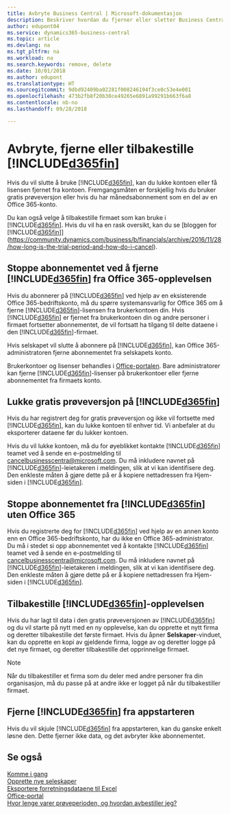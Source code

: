 ```yaml
---
title: Avbryte Business Central | Microsoft-dokumentasjon
description: Beskriver hvordan du fjerner eller sletter Business Central-opplevelsen.
author: edupont04
ms.service: dynamics365-business-central
ms.topic: article
ms.devlang: na
ms.tgt_pltfrm: na
ms.workload: na
ms.search.keywords: remove, delete
ms.date: 10/01/2018
ms.author: edupont
ms.translationtype: HT
ms.sourcegitcommit: 9dbd92409ba02281f008246194f3ce0c53e4e001
ms.openlocfilehash: 473b2fb8f20b30ce49265e6891a99291b663f6a8
ms.contentlocale: nb-no
ms.lasthandoff: 09/28/2018

---
```

# <a name="unsubscribe-remove-or-reset-included365finincludesd365finmdmd"></a>Avbryte, fjerne eller tilbakestille [!INCLUDE[d365fin](includes/d365fin_md.md)]
Hvis du vil slutte å bruke [!INCLUDE[d365fin](includes/d365fin_md.md)], kan du lukke kontoen eller få lisensen fjernet fra kontoen. Fremgangsmåten er forskjellig hvis du bruker gratis prøveversjon eller hvis du har månedsabonnement som en del av en Office 365-konto.  

Du kan også velge å tilbakestille firmaet som kan bruke i [!INCLUDE[d365fin](includes/d365fin_md.md)]. Hvis du vil ha en rask oversikt, kan du se [bloggen for [!INCLUDE[d365fin](includes/d365fin_md.md)]](https://community.dynamics.com/business/b/financials/archive/2016/11/28/how-long-is-the-trial-period-and-how-do-i-cancel).  

## <a name="unsubscribing-by-removing-included365finincludesd365finmdmd-from-your-office-365-experience"></a>Stoppe abonnementet ved å fjerne [!INCLUDE[d365fin](includes/d365fin_md.md)] fra Office 365-opplevelsen
Hvis du abonnerer på [!INCLUDE[d365fin](includes/d365fin_md.md)] ved hjelp av en eksisterende Office 365-bedriftskonto, må du spørre systemansvarlig for Office 365 om å fjerne [!INCLUDE[d365fin](includes/d365fin_md.md)]-lisensen fra brukerkontoen din. Hvis [!INCLUDE[d365fin](includes/d365fin_md.md)] er fjernet fra brukerkontoen din og andre personer i firmaet fortsetter abonnementet, de vil fortsatt ha tilgang til delte dataene i den [!INCLUDE[d365fin](includes/d365fin_md.md)]-firmaet.  

Hvis selskapet vil slutte å abonnere på [!INCLUDE[d365fin](includes/d365fin_md.md)], kan Office 365-administratoren fjerne abonnementet fra selskapets konto.  

Brukerkontoer og lisenser behandles i [Office-portalen](https://portal.office.com). Bare administratorer kan fjerne [!INCLUDE[d365fin](includes/d365fin_md.md)]-lisenser på brukerkontoer eller fjerne abonnementet fra firmaets konto.  

## <a name="closing-your-free-trial-of-included365finincludesd365finmdmd"></a>Lukke gratis prøveversjon på [!INCLUDE[d365fin](includes/d365fin_md.md)]
Hvis du har registrert deg for gratis prøveversjon og ikke vil fortsette med [!INCLUDE[d365fin](includes/d365fin_md.md)], kan du lukke kontoen til enhver tid. Vi anbefaler at du eksporterer dataene før du lukker kontoen.  

Hvis du vil lukke kontoen, må du for øyeblikket kontakte [!INCLUDE[d365fin](includes/d365fin_md.md)] teamet ved å sende en e-postmelding til cancelbusinesscentra@microsoft.com. Du må inkludere navnet på [!INCLUDE[d365fin](includes/d365fin_md.md)]-leietakeren i meldingen, slik at vi kan identifisere deg. Den enkleste måten å gjøre dette på er å kopiere nettadressen fra Hjem-siden i [!INCLUDE[d365fin](includes/d365fin_md.md)].  

## <a name="unsubscribing-from-included365finincludesd365finmdmd-without-office-365"></a>Stoppe abonnementet fra [!INCLUDE[d365fin](includes/d365fin_md.md)] uten Office 365
Hvis du registrerte deg for [!INCLUDE[d365fin](includes/d365fin_md.md)] ved hjelp av en annen konto enn en Office 365-bedriftskonto, har du ikke en Office 365-administrator. Du må i stedet si opp abonnementet ved å kontakte [!INCLUDE[d365fin](includes/d365fin_md.md)] teamet ved å sende en e-postmelding til cancelbusinesscentra@microsoft.com. Du må inkludere navnet på [!INCLUDE[d365fin](includes/d365fin_md.md)]-leietakeren i meldingen, slik at vi kan identifisere deg. Den enkleste måten å gjøre dette på er å kopiere nettadressen fra Hjem-siden i [!INCLUDE[d365fin](includes/d365fin_md.md)].  

## <a name="resetting-your-included365finincludesd365finmdmd-experience"></a>Tilbakestille [!INCLUDE[d365fin](includes/d365fin_md.md)]-opplevelsen
Hvis du har lagt til data i den gratis prøveversjonen av [!INCLUDE[d365fin](includes/d365fin_md.md)] og du vil starte på nytt med en ny opplevelse, kan du opprette et nytt firma og deretter tilbakestille det første firmaet. Hvis du åpner **Selskaper**-vinduet, kan du opprette en kopi av gjeldende firma, logge av og deretter logge på det nye firmaet, og deretter tilbakestille det opprinnelige firmaet.  
> [!NOTE]  
>   Når du tilbakestiller et firma som du deler med andre personer fra din organisasjon, må du passe på at andre ikke er logget på når du tilbakestiller firmaet.  

## <a name="removing-included365finincludesd365finmdmd-from-your-app-launcher"></a>Fjerne [!INCLUDE[d365fin](includes/d365fin_md.md)] fra appstarteren
Hvis du vil skjule [!INCLUDE[d365fin](includes/d365fin_md.md)] fra appstarteren, kan du ganske enkelt løsne den. Dette fjerner ikke data, og det avbryter ikke abonnementet.  

## <a name="see-also"></a>Se også
[Komme i gang](product-get-started.md)  
[Opprette nye seleskaper](about-new-company.md)  
[Eksportere forretningsdataene til Excel](about-export-data.md)  
[Office-portal](https://portal.office.com)  
[Hvor lenge varer prøveperioden, og hvordan avbestiller jeg?](https://community.dynamics.com/business/b/financials/archive/2016/11/28/how-long-is-the-trial-period-and-how-do-i-cancel)  

